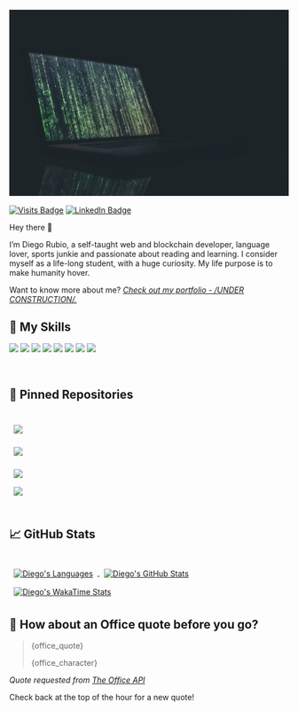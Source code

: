 [![Braydon's GitHub Banner](./assets/banner.jpg)](/)

[![Visits Badge](https://badges.pufler.dev/visits/braydoncoyer/braydoncoyer)](/)
[![LinkedIn Badge](https://img.shields.io/badge/LinkedIn-Profile-informational?style=flat&logo=linkedin&logoColor=white&color=0D76A8)](https://www.linkedin.com/in/darmdev/)
<!-- [![Twitter Badge](https://img.shields.io/badge/Twitter-Profile-informational?style=flat&logo=twitter&logoColor=white&color=1CA2F1)](https://twitter.com/BraydonCoyer) -->
<!-- [![CodePen Badge](https://img.shields.io/badge/CodePen-Profile-informational?style=flat&logo=codepen&logoColor=white&color=black)](https://codepen.io/braydoncoyer)
 -->
Hey there 👋

I’m Diego Rubio, a self-taught web and blockchain developer, language lover, sports junkie and passionate about reading and learning.
I consider myself as a life-long student, with a huge curiosity.
My life purpose is to make humanity hover.

Want to know more about me? _[Check out my portfolio - /UNDER CONSTRUCTION/.](https://)_

## 💼 My Skills

![](https://img.shields.io/badge/Tools-GitHub-informational?style=flat&logo=GitHub&logoColor=white&color=4AB197)
![](https://img.shields.io/badge/Style-CSS-informational?style=flat&logo=css3&logoColor=white&color=4AB197)
![](https://img.shields.io/badge/Style-Sass-informational?style=flat&logo=Sass&logoColor=white&color=4AB197)
![](https://img.shields.io/badge/Code-JavaScript-informational?style=flat&logo=JavaScript&logoColor=white&color=4AB197)
![](https://img.shields.io/badge/Code-React-informational?style=flat&logo=react&logoColor=white&color=4AB197)
![](https://img.shields.io/badge/Code-Redux-informational?style=flat&logo=Redux&logoColor=white&color=4AB197)
![](https://img.shields.io/badge/Tools-NPM-informational?style=flat&logo=npm&logoColor=white&color=4AB197)
![](https://img.shields.io/badge/Tools-Postman-informational?style=flat&logo=Postman&logoColor=white&color=4AB197)
<!-- ![](https://img.shields.io/badge/Code-MongoDB-informational?style=flat&logo=MongoDB&logoColor=white&color=4AB197) -->
<!-- ![](https://img.shields.io/badge/Code-TypeScript-informational?style=flat&logo=TypeScript&logoColor=white&color=4AB197) -->
<!-- ![](https://img.shields.io/badge/Code-Gatsby-informational?style=flat&logo=gatsby&logoColor=white&color=4AB197) -->
<!-- ![](https://img.shields.io/badge/Code-GreenSock-informational?style=flat&logo=GreenSock&logoColor=white&color=4AB197) -->
<!-- ![](https://img.shields.io/badge/Code-Java-informational?style=flat&logo=Java&logoColor=white&color=4AB197) -->
<!-- ![](https://img.shields.io/badge/Code-SpringBoot-informational?style=flat&logo=Spring&logoColor=white&color=4AB197) -->
<!-- ![](https://img.shields.io/badge/Code-CSharp-informational?style=flat&logo=c-sharp&logoColor=white&color=4AB197) -->
<!-- ![](https://img.shields.io/badge/Code-.NET-informational?style=flat&logo=.net&logoColor=white&color=4AB197) -->
<!-- ![](https://img.shields.io/badge/Code-SwiftUI-informational?style=flat&logo=swift&logoColor=white&color=4AB197) -->
<!-- ![](https://img.shields.io/badge/Code-MySQL-informational?style=flat&logo=MySQL&logoColor=white&color=4AB197) -->

<!-- <details>
<summary>More Skills</summary>
<br>

![](https://img.shields.io/badge/Style-Tailwind-informational?style=flat&logo=Tailwind-CSS&logoColor=white&color=4AB197)
![](https://img.shields.io/badge/Style-Stylus-informational?style=flat&logo=Stylus&logoColor=white&color=4AB197)

<br>

![](https://img.shields.io/badge/Test-Jasmine-informational?style=flat&logo=Jasmine&logoColor=white&color=4AB197)
![](https://img.shields.io/badge/Test-Jest-informational?style=flat&logo=jest&logoColor=white&color=4AB197)
![](https://img.shields.io/badge/Test-Mocha-informational?style=flat&logo=Mocha&logoColor=white&color=4AB197)
![](https://img.shields.io/badge/Test-Cypress-informational?style=flat&logo=Cypress&logoColor=white&color=4AB197)

<br>

![](https://img.shields.io/badge/Tools-Docker-informational?style=flat&logo=docker&logoColor=white&color=4AB197)
![](https://img.shields.io/badge/Tools-Pivotal-informational?style=flat&logo=Pivotal-Tracker&logoColor=white&color=4AB197)
![](https://img.shields.io/badge/Tools-NGINX-informational?style=flat&logo=nginx&logoColor=white&color=4AB197)
![](https://img.shields.io/badge/Tools-Netlify-informational?style=flat&logo=netlify&logoColor=white&color=4AB197)
![](https://img.shields.io/badge/Tools-Jenkins-informational?style=flat&logo=jenkins&logoColor=white&color=4AB197)
![](https://img.shields.io/badge/Tools-SonarQube-informational?style=flat&logo=SonarQube&logoColor=white&color=4AB197)
![](https://img.shields.io/badge/Tools-Actions-informational?style=flat&logo=github-actions&logoColor=white&color=4AB197)


![](https://img.shields.io/badge/Tools-Photoshop-informational?style=flat&logo=Adobe-Photoshop&logoColor=white&color=4AB197)
![](https://img.shields.io/badge/Tools-Illustrator-informational?style=flat&logo=Adobe-Illustrator&logoColor=white&color=4AB197)
![](https://img.shields.io/badge/Tools-AdobeXD-informational?style=flat&logo=Adobe-XD&logoColor=white&color=4AB197)

![](https://img.shields.io/badge/Tools-GitLab-informational?style=flat&logo=GitLab&logoColor=white&color=4AB197)
![](https://img.shields.io/badge/Tools-Bitbucket-informational?style=flat&logo=Bitbucket&logoColor=white&color=4AB197)
![](https://img.shields.io/badge/Tools-Jira-informational?style=flat&logo=Jira-Software&logoColor=white&color=4AB197)
![](https://img.shields.io/badge/Tools-Clubhouse-informational?style=flat&logo=Clubhouse&logoColor=white&color=4AB197)

</details> -->
<br>

## 📌 Pinned Repositories

<br>

<a href="https://github.com/darubiomunoz/portfolio-01-stopwatch">
  <img align="center" style="margin:0.5rem" src="https://github-readme-stats.vercel.app/api/pin/?username=darubiomunoz&repo=portfolio-01-stopwatch&title_color=ffffff&text_color=c9cacc&icon_color=4AB197&bg_color=1A2B34" />
</a>

<br />

<a href="https://github.com/darubiomunoz/portfolio-02-clock">
  <img align="center" style="margin:1rem 0.5rem" src="https://github-readme-stats.vercel.app/api/pin/?username=darubiomunoz&repo=portfolio-02-clock&title_color=ffffff&text_color=c9cacc&icon_color=4AB197&bg_color=1A2B34" />
</a>

<br>

<a href="https://github.com/darubiomunoz/portfolio-04-surveyform">
  <img align="center" style="margin:0.5rem" src="https://github-readme-stats.vercel.app/api/pin/?username=darubiomunoz&repo=portfolio-04-surveyform&title_color=ffffff&text_color=c9cacc&icon_color=4AB197&bg_color=1A2B34" />
</a>
<br>

<a href="https://github.com/darubiomunoz/smartcontract-subcurrency">
  <img align="center" style="margin:0.5rem" src="https://github-readme-stats.vercel.app/api/pin/?username=darubiomunoz&repo=smartcontract-subcurrency&title_color=ffffff&text_color=c9cacc&icon_color=4AB197&bg_color=1A2B34" />
</a>

<br>
<br>

## &#x1f4c8; GitHub Stats

<br>

<a href="https://github.com/darubiomunoz/github-readme-stats">
  <img align="center" style="margin:0.5rem" src="https://github-readme-stats.vercel.app/api/top-langs?username=darubiomunoz&langs_count=10&title_color=ffffff&text_color=c9cacc&icon_color=4AB197&bg_color=1A2B34" alt="Diego's Languages"/>
</a>

<a href="https://github.com/darubiomunoz/github-readme-stats">
  <img align="center" style="margin:0.5rem" src="https://github-readme-stats.vercel.app/api?username=darubiomunoz&show_icons=true&line_height=27&count_private=true&title_color=ffffff&text_color=c9cacc&icon_color=4AB097&bg_color=1A2B34" alt="Diego's GitHub Stats" />
</a>

<a href="https://github.com/darubiomunoz/github-readme-stats">
  <img align="center" style="margin:0.5rem" src="https://github-readme-stats.vercel.app/api/wakatime?username=@darmdev&line_height=27&count_private=true&title_color=ffffff&text_color=c9cacc&icon_color=4AB097&bg_color=1A2B34" alt="Diego's WakaTime Stats" />
</a>

<br>

## 📣 How about an Office quote before you go?

> {office_quote}
>
> <p>{office_character}</p>

_Quote requested from [The Office API](https://www.officeapi.dev/)_

Check back at the top of the hour for a new quote!

<br>